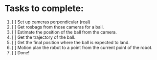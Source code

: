 # Tasks to complete:

1. [ ] Set up cameras perpendicular (real)
2. [ ] Get rosbags from those cameras for a ball.
3. [ ] Estimate the position of the ball from the camera.
4. [ ] Get the trajectory of the ball.
5. [ ] Get the final position where the ball is expected to land.
6. [ ] Motion plan the robot to a point from the current point of the robot.
7. [ ] Done!

